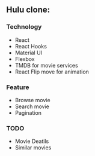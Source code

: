 ## Hulu clone:

### Technology

-   React
-   React Hooks
-   Material UI
-   Flexbox
-   TMDB for movie services
-   React Flip move for animation

### Feature

-   Browse movie
-   Search movie
-   Pagination

### TODO

-   Movie Deatils
-   Similar movies

[Live]: (https://hulu-clone-app.netlify.app/)
